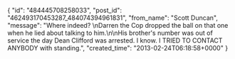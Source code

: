  {
   "id": "484445708258033",
   "post_id": "462493170453287_484074394961831",
   "from_name": "Scott Duncan",
   "message": "Where indeed? \nDarren the Cop dropped the ball on that one when he lied about talking to him.\n\nHis brother's number was out of service the day Dean Clifford was arrested. I know. I TRIED TO CONTACT ANYBODY with standing.",
   "created_time": "2013-02-24T06:18:58+0000"
 }
